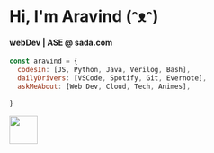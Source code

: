 # Hi, I'm Aravind  (ᵔᴥᵔ)
#### webDev | ASE @ sada.com 


```javascript
const aravind = {
  codesIn: [JS, Python, Java, Verilog, Bash],
  dailyDrivers: [VSCode, Spotify, Git, Evernote],
  askMeAbout: [Web Dev, Cloud, Tech, Animes],
  
}
```

<img src="https://media.giphy.com/media/VgCDAzcKvsR6OM0uWg/giphy.gif" width="50">

